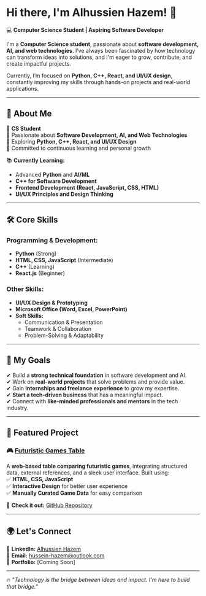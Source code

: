 # Hi there, I'm Alhussien Hazem! 👋  

💻 **Computer Science Student | Aspiring Software Developer**  

I'm a **Computer Science student**, passionate about **software development, AI, and web technologies**. I’ve always been fascinated by how technology can transform ideas into solutions, and I'm eager to grow, contribute, and create impactful projects.  

Currently, I’m focused on **Python, C++, React, and UI/UX design**, constantly improving my skills through hands-on projects and real-world applications.  

---

## 🚀 About Me  
🔹 **CS Student**  
🔹 Passionate about **Software Development, AI, and Web Technologies**  
🔹 Exploring **Python, C++, React, and UI/UX Design**  
🔹 Committed to continuous learning and personal growth  

📚 **Currently Learning:**  
- Advanced **Python** and **AI/ML**  
- **C++ for Software Development**  
- **Frontend Development (React, JavaScript, CSS, HTML)**  
- **UI/UX Principles and Design Thinking**

---

## 🛠️ Core Skills  
### **Programming & Development:**  
- **Python** (Strong)
- **HTML, CSS, JavaScript** (Intermediate)    
- **C++** (Learning)  
- **React.js** (Beginner)  

### **Other Skills:**  
- **UI/UX Design & Prototyping**  
- **Microsoft Office (Word, Excel, PowerPoint)**  
- **Soft Skills:**  
  - Communication & Presentation  
  - Teamwork & Collaboration  
  - Problem-Solving & Adaptability  

---

## 🎯 My Goals  
✔ Build a **strong technical foundation** in software development and AI.  
✔ Work on **real-world projects** that solve problems and provide value.  
✔ Gain **internships and freelance experience** to grow my expertise.  
✔ **Start a tech-driven business** that has a meaningful impact.  
✔ Connect with **like-minded professionals and mentors** in the tech industry.  

---

## 📌 Featured Project  

### 🎮 [Futuristic Games Table](https://github.com/alhussienhazem/FuturisticGamesTable)  
A **web-based table comparing futuristic games**, integrating structured data, external references, and a sleek user interface. Built using:  
✅ **HTML, CSS, JavaScript**  
✅ **Interactive Design** for better user experience  
✅ **Manually Curated Game Data** for easy comparison  

🔗 **Check it out:** [GitHub Repository](https://github.com/alhussienhazem/FuturisticGamesTable)  

---


## 🌍 Let's Connect  
🔗 **LinkedIn:** [Alhussien Hazem](https://www.linkedin.com/in/alhussienhazem/)  
📧 **Email:** hussein-hazem@outlook.com  
🚀 **Portfolio:** [Coming Soon]  

---

🔥 *"Technology is the bridge between ideas and impact. I'm here to build that bridge."*  
